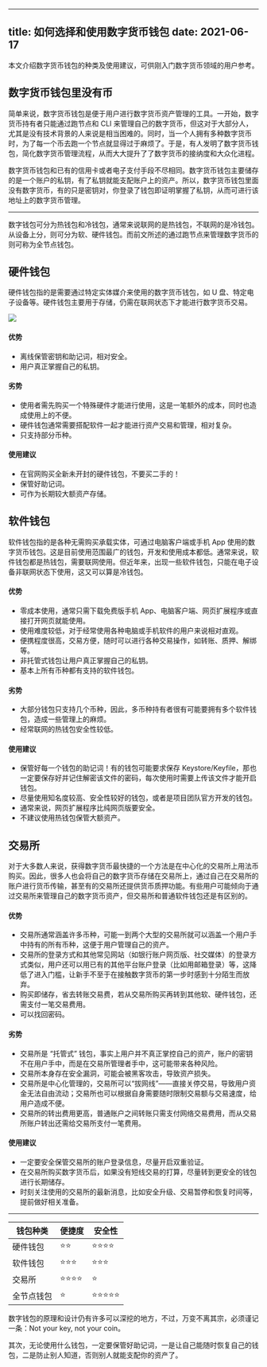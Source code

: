 ----
title: 如何选择和使用数字货币钱包
date: 2021-06-17
----

本文介绍数字货币钱包的种类及使用建议，可供刚入门数字货币领域的用户参考。

## 数字货币钱包里没有币

简单来说，数字货币钱包是便于用户进行数字货币资产管理的工具。一开始，数字货币持有者只能通过跑节点和 CLI 来管理自己的数字货币，但这对于大部分人，尤其是没有技术背景的人来说是相当困难的。同时，当一个人拥有多种数字货币时，为了每一个币去跑一个节点就显得过于麻烦了。于是，有人发明了数字货币钱包，简化数字货币管理流程，从而大大提升了了数字货币的接纳度和大众化进程。

数字货币钱包和已有的信用卡或者电子支付手段不尽相同。数字货币钱包主要储存的是一个账户的私钥，有了私钥就能支配账户上的资产。所以，数字货币钱包里面没有数字货币，有的只是密钥对，你登录了钱包即证明掌握了私钥，从而可进行该地址上的数字货币管理。

------

数字钱包可分为热钱包和冷钱包，通常来说联网的是热钱包，不联网的是冷钱包。从设备上分，则可分为软、硬件钱包。而前文所述的通过跑节点来管理数字货币的则可称为全节点钱包。

## 硬件钱包

硬件钱包指的是需要通过特定实体媒介来使用的数字货币钱包，如 U 盘、特定电子设备等。硬件钱包主要用于存储，仍需在联网状态下才能进行数字货币交易。

![](https://cdn.jsdelivr.net/gh/Zheng-Shilin/shilin-blog/images/Best-Hardware-Wallets-In-2021.png)

#### 优势

- 离线保管密钥和助记词，相对安全。
- 用户真正掌握自己的私钥。

#### 劣势

- 使用者需先购买一个特殊硬件才能进行使用，这是一笔额外的成本，同时也造成使用上的不便。
- 硬件钱包通常需要搭配软件一起才能进行资产交易和管理，相对复杂。
- 只支持部分币种。

#### 使用建议

- 在官网购买全新未开封的硬件钱包，不要买二手的！
- 保管好助记词。
- 可作为长期较大额资产存储。

## 软件钱包

软件钱包指的是各种无需购买承载实体，可通过电脑客户端或手机 App 使用的数字货币钱包。这是目前使用范围最广的钱包，开发和使用成本都低。通常来说，软件钱包都是热钱包，需要联网使用。但近年来，出现一些软件钱包，只能在电子设备非联网状态下使用，这又可以算是冷钱包。

#### 优势

- 零成本使用，通常只需下载免费版手机 App、电脑客户端、网页扩展程序或直接打开网页就能使用。
- 使用难度较低，对于经常使用各种电脑或手机软件的用户来说相对直观。
- 便携程度很高，交易方便，随时可以进行各种交易操作，如转账、质押、解绑等。
- 非托管式钱包让用户真正掌握自己的私钥。
- 基本上所有币种都有支持的软件钱包。

#### 劣势

- 大部分钱包只支持几个币种，因此，多币种持有者很有可能要拥有多个软件钱包，造成一些管理上的麻烦。
- 经常联网的热钱包安全性较低。

#### 使用建议

- 保管好每一个钱包的助记词！有的钱包可能要求保存 Keystore/Keyfile，那也一定要保存好并记住解密该文件的密码，每次使用时需要上传该文件才能开启钱包。
- 尽量使用知名度较高、安全性较好的钱包，或者是项目团队官方开发的钱包。
- 通常来说，网页扩展程序比纯网页版要安全。
- 不建议使用热钱包保管大额资产。

## 交易所

对于大多数人来说，获得数字货币最快捷的一个方法是在中心化的交易所上用法币购买。因此，很多人也会将自己的数字货币存储在交易所上，通过自己在交易所的账户进行货币传输，甚至有的交易所还提供货币质押功能。有些用户可能倾向于通过交易所来管理自己的数字货币资产，但交易所和普通软件钱包还是有区别的。

#### 优势

- 交易所通常涵盖许多币种，可能一到两个大型的交易所就可以涵盖一个用户手中持有的所有币种，这便于用户管理自己的资产。
- 交易所的登录方式和其他常见网站（如银行账户网页版、社交媒体）的登录方式类似，用户还可以用已有的其他平台账户登录（比如用邮箱登录）等，这降低了进入门槛，让新手不至于在接触数字货币的第一步时感到十分陌生而放弃。
- 购买即储存，省去转账交易费，若从交易所购买再转到其他软、硬件钱包，还需支付一笔交易费用。
- 可以找回密码。

#### 劣势

- 交易所是 “托管式” 钱包，事实上用户并不真正掌控自己的资产，账户的密钥不在用户手中，而是在交易所管理者手中，这可能带来各种风险。
- 交易所本身存在安全漏洞，可能会被黑客攻击，导致资产损失。
- 交易所是中心化管理的，交易所可以“拔网线”——直接关停交易，导致用户资金无法自由流动；交易所也可以根据自身需要随时限制交易额与交易速度，给用户造成不便。
- 交易所的转出费用更高，普通账户之间转账只需支付网络交易费用，而从交易所账户转出还需给交易所支付一笔费用。

#### 使用建议

- 一定要安全保管交易所的账户登录信息，尽量开启双重验证。
- 在交易所购买数字货币后，如果没有短线交易的打算，尽量转到更安全的钱包进行长期储存。
- 时刻关注使用的交易所的最新消息，比如安全升级、交易暂停和恢复时间等，提前做好相关准备。

------

| 钱包种类   | 便捷度 | 安全性 |
| ---------- | ------ | ------ |
| 硬件钱包   | ⭐⭐     | ⭐⭐⭐⭐   |
| 软件钱包   | ⭐⭐⭐    | ⭐⭐⭐    |
| 交易所     | ⭐⭐⭐⭐   | ⭐      |
| 全节点钱包 | ⭐      | ⭐⭐⭐⭐⭐  |

数字钱包的原理和设计仍有许多可以深挖的地方，不过，万变不离其宗，必须谨记一条：Not your key, not your coin。

其次，无论使用什么钱包，一定要保管好助记词，一是让自己能随时恢复自己的钱包，二是防止别人知道，否则别人就能支配你的资产了。

